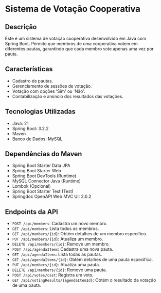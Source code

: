# Sistema de Votação Cooperativa

## Descrição
Este é um sistema de votação cooperativa desenvolvido em Java com Spring Boot. Permite que membros de uma cooperativa votem em diferentes pautas, garantindo que cada membro vote apenas uma vez por pauta.

## Características
- Cadastro de pautas.
- Gerenciamento de sessões de votação.
- Votação com opções 'Sim' ou 'Não'.
- Contabilização e anúncio dos resultados das votações.

## Tecnologias Utilizadas
- Java: 21
- Spring Boot: 3.2.2
- Maven
- Banco de Dados: MySQL

## Dependências do Maven
- Spring Boot Starter Data JPA
- Spring Boot Starter Web
- Spring Boot DevTools (Runtime)
- MySQL Connector Java (Runtime)
- Lombok (Opcional)
- Spring Boot Starter Test (Test)
- Springdoc OpenAPI Web MVC UI: 2.0.2

## Endpoints da API
- `POST /api/members`: Cadastra um novo membro.
- `GET /api/members`: Lista todos os membros.
- `GET /api/members/{id}`: Obtém detalhes de um membro específico.
- `PUT /api/members/{id}`: Atualiza um membro.
- `DELETE /api/members/{id}`: Remove um membro.
- `POST /api/agendaItems`: Cadastra uma nova pauta.
- `GET /api/agendaItems`: Lista todas as pautas.
- `GET /api/agendaItems/{id}`: Obtém detalhes de uma pauta específica.
- `PUT /api/members/{id}`: Atualiza uma pauta.
- `DELETE /api/members/{id}`: Remove uma pauta.
- `POST /api/votes/cast`: Registra um voto.
- `GET /api/votingResults/{agendaItemId}`: Obtém o resultado da votação de uma pauta.
